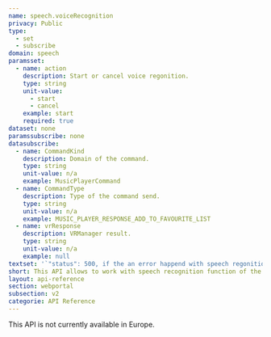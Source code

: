 ```yaml
---
name: speech.voiceRecognition
privacy: Public
type:
  - set
  - subscribe
domain: speech
paramsset:
  - name: action
    description: Start or cancel voice regonition.
    type: string
    unit-value:
      - start
      - cancel
    example: start
    required: true
dataset: none
paramssubscribe: none
datasubscribe:
  - name: CommandKind
    description: Domain of the command.
    type: string
    unit-value: n/a
    example: MusicPlayerCommand
  - name: CommandType
    description: Type of the command send.
    type: string
    unit-value: n/a
    example: MUSIC_PLAYER_RESPONSE_ADD_TO_FAVOURITE_LIST
  - name: vrResponse
    description: VRManager result.
    type: string
    unit-value: n/a
    example: null
textset: '`"status": 500, if the an error happend with speech regonition.'
short: This API allows to work with speech recognition function of the vehicle.
layout: api-reference
section: webportal
subsection: v2
categorie: API Reference
---
```


This API is not currently available in Europe.
